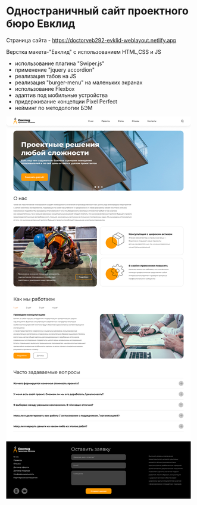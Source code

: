 # Одностраничный сайт проектного бюро Евклид
Страница сайта - https://doctorveb292-evklid-weblayout.netlify.app

Верстка макета-"Евклид" с использованием HTML,CSS и JS
- использование плагина "Swiper.js"
- применение "jquery accordion"
- реализация табов на JS
- реализация "burger-menu" на маленьких экранах
- использование Flexbox
- адаптив под мобильные устройства
- придерживание концепции Pixel Perfect
- нейминг по методологии БЭМ


![1920](https://github.com/doctorveb292/evklid__weblayout/raw/main/1920EvklidMaket.png)
